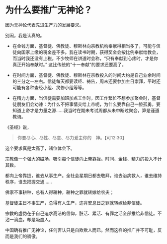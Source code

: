 # 为什么要推广无神论？

因为无神论代表先进生产力的发展要求。


别闹，我是认真的。

- 在金钱方面，基督徒、佛教徒、穆斯林向宗教机构奉献得相当多了，可能与信徒向国家上缴的税金差不多。我在读书时期，获得奖金会按比例奉献给教会，而当时我还没有上税。不少牧师在讲道时会称，“只有奉献到心疼时，才是你真正开始奉献时。” 这比传统的“十一奉献”的要求还要高了。

- 在时间方面，基督徒、佛教徒、穆斯林在宗教投入的时间大约是自己业余时间的三分之一左右。信徒每天都要读经、祷告，周未还要参加主日崇拜，平时还可能有各种查经小组、灵修小组等等。

- 在精力方面，当信徒需要加班加点工作时，因工作繁忙不想参加聚会时，基督徒朋友们会劝谏：为什么不把事情交给上帝呢，为什么要靠自己一腔孤勇，要知道上帝才是力量之源……我当时在期未考试周都从未中断过聚会，算是谨遵教诲。

《圣经》说，

> 你要尽心、尽性、尽意、尽力爱主你的　神。【可12:30】

这个要求真是太高了，诸位体会下。

宗教像一个强大的磁场，吸引每个信徒向上帝靠拢。时间、金钱、精力的投入不计其数。

都向上帝靠拢，谁去从事生产。全社会星期日都去敬拜，谁去治病救人，谁去维持秩序，谁去把握交通……

佛家不事耕种，总有人得耕种，耕种之罪就转嫁给农夫；

基督徒主日不事生产，总得有人生产，违背安息日之罪就转嫁给非信徒。

宗教的虚伪在于自己追求高洁的信仰，脏活、累活、有罪之活全部推给非信徒。不沾一滴血，却是吸血人。

中国确有推广无神论，任何否认只是自欺欺人而已。然而这样的推广并不可耻，反而是我们的骄傲。